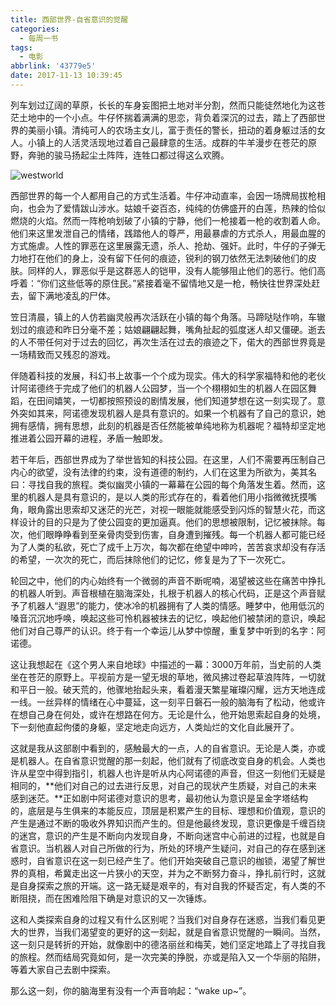 ```yaml
---
title: 西部世界-自省意识的觉醒
categories:
  - 每周一书
tags:
  - 电影
abbrlink: '43779e5'
date: 2017-11-13 10:39:45
---
```


列车划过辽阔的草原，长长的车身妄图把土地对半分割，然而只能徒然地化为这苍茫土地中的一个小点。牛仔怀揣着满满的思恋，背负着深沉的过去，踏上了西部世界的美丽小镇。清纯可人的农场主女儿，富于责任的警长，扭动的着身躯过活的女人。小镇上的人活灵活现地过着自己最肆意的生活。成群的牛羊漫步在苍茫的原野，奔驰的骏马扬起尘土阵阵，连牲口都过得这么欢腾。

![westworld](http://upload-images.jianshu.io/upload_images/2791079-fdf2af842931772b.png?imageMogr2/auto-orient/strip%7CimageView2/2/w/1240)

<!-- more -->

西部世界的每一个人都用自己的方式生活着。牛仔冲动直率，会因一场牌局拔枪相向，也会为了爱情跋山涉水。姑娘千姿百态，纯纯的仿佛盛开的白莲，热辣的恰似燃烧的火焰。然而一阵枪响划破了小镇的宁静，他们一枪接着一枪的收割着人命。他们来这里发泄自己的情绪，践踏他人的尊严，用最暴虐的方式杀人，用最血腥的方式施虐。人性的罪恶在这里展露无遗，杀人、抢劫、强奸。此时，牛仔的子弹无力地打在他们的身上，没有留下任何的痕迹，锐利的钢刀依然无法刺破他们的皮肤。同样的人，罪恶似乎是这群恶人的铠甲，没有人能够阻止他们的恶行。他们高呼着：“你们这些低等的原住民。”紧接着毫不留情地又是一枪，畅快往世界深处赶去，留下满地凌乱的尸体。

笠日清晨，镇上的人仿若幽灵般再次活跃在小镇的每个角落。马蹄哒哒作响，车辙划过的痕迹和昨日分毫不差；姑娘翩翩起舞，嘴角扯起的弧度迷人却又僵硬。逝去的人不带任何对于过去的回忆，再次生活在过去的痕迹之下，偌大的西部世界竟是一场精致而又残忍的游戏。

伴随着科技的发展，科幻书上故事一个个成为现实。伟大的科学家福特和他的老伙计阿诺德终于完成了他们的机器人公园梦，当一个个栩栩如生的机器人在园区舞蹈，在田间嬉笑，一切都按照预设的剧情发展，他们知道梦想在这一刻实现了。意外突如其来，阿诺德发现机器人是具有意识的。如果一个机器有了自己的意识，她拥有感情，拥有思想，此刻的机器是否任然能被单纯地称为机器呢？福特却坚定地推进着公园开幕的进程，矛盾一触即发。

若干年后，西部世界成为了举世皆知的科技公园。在这里，人们不需要再压制自己内心的欲望，没有法律的约束，没有道德的制约，人们在这里为所欲为，美其名曰：寻找自我的旅程。类似幽灵小镇的一幕幕在公园的每个角落发生着。然而，这里的机器人是具有意识的，是以人类的形式存在的，看着他们用小指微微抚摸嘴角，眼角露出思索却又迷茫的光芒，对视一眼能就能感受到闪烁的智慧火花，而这样设计的目的只是为了使公园变的更加逼真。他们的思想被限制，记忆被抹除。每次，他们眼睁睁看到至亲骨肉受到伤害，自身遭到摧残。每一个机器人都可能已经为了人类的私欲，死亡了成千上万次，每次都在绝望中呻吟，苦苦哀求却没有存活的希望，一次次的死亡，而后抹除他们的记忆，修复是为了下一次死亡。

轮回之中，他们的内心始终有一个微弱的声音不断呢喃，渴望被这些在痛苦中挣扎的机器人听到。声音根植在脑海深处，扎根于机器人的核心代码，正是这个声音赋予了机器人“遐思”的能力，使冰冷的机器拥有了人类的情感。睡梦中，他用低沉的嗓音沉沉地呼唤，唤起这些可怜机器被抹去的记忆，唤起他们被禁闭的意识，唤起他们对自己尊严的认识。终于有一个幸运儿从梦中惊醒，重复梦中听到的名字：阿诺德。

这让我想起在《这个男人来自地球》中描述的一幕：3000万年前，当史前的人类坐在苍茫的原野上。平视前方是一望无垠的草地，微风拂过卷起草浪阵阵，一切就和平日一般。破天荒的，他骤地抬起头来，看着漫天繁星璀璨闪耀，远方天地连成一线。一丝异样的情绪在心中蔓延，这一刻平日磐石一般的脑海有了松动，他或许在想自己身在何处，或许在想路在何方。无论是什么，他开始思索起自身的处境，下一刻他直起佝偻的身躯，坚定地走向远方，人类灿烂的文化自此展开了。

这就是我从这部剧中看到的，感触最大的一点，人的自省意识。无论是人类，亦或是机器人。在自省意识觉醒的那一刻起，他们就有了彻底改变自身的机会。人类也许从星空中得到指引，机器人也许是听从内心阿诺德的声音，但这一刻他们无疑是相同的，**他们对自己的过去进行反思，对自己的现状产生质疑，对自己的未来感到迷茫。**正如剧中阿诺德对意识的思考，最初他认为意识是呈金字塔结构的，底层是与生俱来的本能反应，顶层是积累产生的目标、理想和价值观，意识的产生是通过不断的吸收外界知识而产生的。但是他最终发现，意识更像是千缠百绕的迷宫，意识的产生是不断向内发现自身，不断向迷宫中心前进的过程，也就是自省意识。当机器人对自己所做的行为，所处的环境产生疑问，对自己的存在感到迷惑时，自省意识在这一刻已经产生了。他们开始突破自己意识的枷锁，渴望了解世界的真相，希冀走出这一片狭小的天空，并为之不断努力奋斗，挣扎前行时，这就是自身探索之旅的开端。这一路无疑是艰辛的，有对自我的怀疑否定，有人类的不断阻挠，而在困难险阻下确是对意识的又一次锤炼。

这和人类探索自身的过程又有什么区别呢？当我们对自身存在迷惑，当我们看见更大的世界，当我们渴望变的更好的这一刻起，就是自省意识觉醒的一瞬间。当然，这一刻只是转折的开始，就像剧中的德洛丽丝和梅芙，她们坚定地踏上了寻找自我的旅程。然而结局究竟如何，是一次完美的挣脱，亦或是陷入又一个华丽的陷阱，等着大家自己去剧中探索。

那么这一刻，你的脑海里有没有一个声音响起：“wake up~”。

